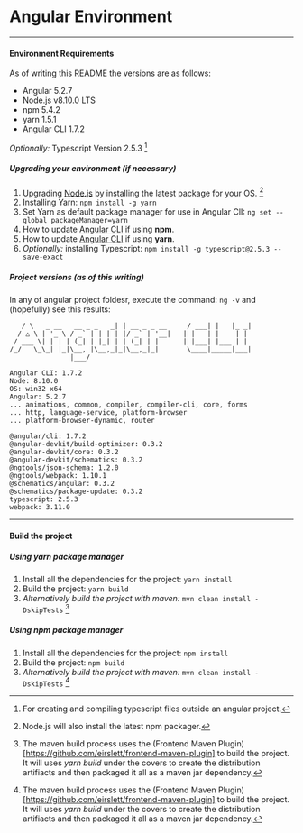 # Angular Environment
---

#### Environment Requirements
As of writing this README the versions are as follows:
* Angular 5.2.7
* Node.js v8.10.0 LTS
* npm 5.4.2
* yarn 1.5.1
* Angular CLI 1.7.2

*Optionally:* Typescript Version 2.5.3 [^1]

##### Upgrading your environment (if necessary)
1. Upgrading [Node.js](https://nodejs.org/en/) by installing the latest package for your OS. [^2]
2. Installing Yarn: `npm install -g yarn`
3. Set Yarn as default package manager for use in Angular ClI: `ng set --global packageManager=yarn`
4. How to update [Angular CLI](https://github.com/angular/angular-cli#updating-angular-cli) if using **npm**. 
5. How to update [Angular CLI](https://www.npmjs.com/package/angular-cli-with-use-yarn#updating-angular-cli) if using **yarn**.
6. *Optionally:* installing Typescript: `npm install -g typescript@2.5.3 --save-exact`

##### Project versions *(as of this writing)*
In any of angular project foldesr, execute the command: `ng -v` and (hopefully) see this results:

```
   / \   _ __   __ _ _   _| | __ _ _ __     / ___| |   |_ _|
  / △ \ | '_ \ / _` | | | | |/ _` | '__|   | |   | |    | |
 / ___ \| | | | (_| | |_| | | (_| | |      | |___| |___ | |
/_/   \_\_| |_|\__, |\__,_|_|\__,_|_|       \____|_____|___|
               |___/

Angular CLI: 1.7.2
Node: 8.10.0
OS: win32 x64
Angular: 5.2.7
... animations, common, compiler, compiler-cli, core, forms
... http, language-service, platform-browser
... platform-browser-dynamic, router

@angular/cli: 1.7.2
@angular-devkit/build-optimizer: 0.3.2
@angular-devkit/core: 0.3.2
@angular-devkit/schematics: 0.3.2
@ngtools/json-schema: 1.2.0
@ngtools/webpack: 1.10.1
@schematics/angular: 0.3.2
@schematics/package-update: 0.3.2
typescript: 2.5.3
webpack: 3.11.0
```
---
#### Build the project
##### Using yarn package manager
1. Install all the dependencies for the project: `yarn install`
2. Build the project: `yarn build`
3. *Alternatively build the project with maven:* `mvn clean install -DskipTests` [^3]

##### Using npm package manager
1. Install all the dependencies for the project: `npm install`
2. Build the project: `npm build`
3. *Alternatively build the project with maven:* `mvn clean install -DskipTests` [^3]

[^1]: For creating and compiling typescript files outside an angular project.

[^2]: Node.js will also install the latest npm packager.

[^3]: The maven build process uses the (Frontend Maven Plugin)[https://github.com/eirslett/frontend-maven-plugin] to build the project. It will uses *yarn build* under the covers to create the distribution artifiacts and then packaged it all as a maven jar dependency.
